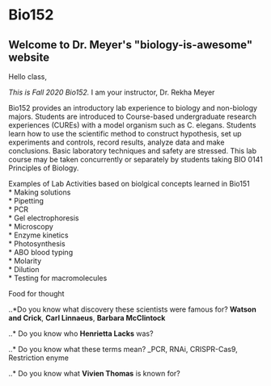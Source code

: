 # Bio152
## Welcome to Dr. Meyer's "biology-is-awesome" website
Hello class,

_This is Fall 2020 Bio152._ I am your instructor, Dr. Rekha Meyer

Bio152 provides an introductory lab experience to biology and non-biology majors. Students are introduced to Course-based undergraduate research experiences (CUREs) with a model organism such as C. elegans. Students learn how to use the scientific method to construct hypothesis, set up experiments and controls, record results, analyze data and make conclusions. Basic laboratory techniques and safety are stressed. This lab course may be taken concurrently or separately by students taking BIO 0141 Principles of Biology.

Examples of Lab Activities based on biolgical concepts learned in Bio151    
	  * Making solutions  
	  * Pipetting  
	  * PCR  
	  * Gel electrophoresis  
	  * Microscopy  
	  * Enzyme kinetics   
	  * Photosynthesis   
	  * ABO blood typing   
	  * Molarity  
	  * Dilution  
	  * Testing for macromolecules

Food for thought

..*Do you know what discovery these scientists were famous for?
**Watson and Crick**, **Carl Linnaeus**, **Barbara McClintock**

..* Do you know who **Henrietta Lacks** was?

..* Do you know what these terms mean?
_PCR, RNAi, CRISPR-Cas9, Restriction enyme

..* Do you know what **Vivien Thomas** is known for?
